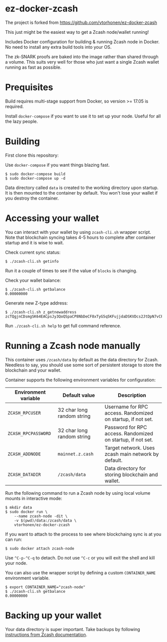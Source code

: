 # ez-docker-zcash
The project is forked from https://github.com/vtorhonen/ez-docker-zcash

This just might be the easiest way to get a Zcash node/wallet running!

Includes Docker configuration for building & running Zcash node in Docker. No need to install any extra build tools into your OS.

The zk-SNARK proofs are baked into the image rather than shared through a volume. This suits very well for those who just want a single Zcash wallet running as fast as possible.

# Prequisites

Build requires multi-stage support from Docker, so version >= 17.05 is required.

Install `docker-compose` if you want to use it to set up your node. Useful for all the lazy people.

# Building

First clone this repository:

Use `docker-compose` if you want things blazing fast.

```
$ sudo docker-compose build
$ sudo docker-compose up -d
```

Data directory called `data` is created to the working directory upon startup. It is then mounted to the container by default. You won't lose your wallet if you destroy the container.

# Accessing your wallet

You can interact with your wallet by using `zcash-cli.sh` wrapper script. Note that blockchain syncing takes 4-5 hours to complete after container startup and it is wise to wait.

Check current sync status:

```
$ ./zcash-cli.sh getinfo
```

Run it a couple of times to see if the value of `blocks` is changing.

Check your wallet balance:

```
$ ./zcash-cli.sh getbalance
0.00000000
```

Generate new Z-type address:

```
$ ./zcash-cli.sh z_getnewaddress
zcTQgjnCDsmgSK64EACpsJy3QoQSpaCP8NbDeCF8xTyG5q5KFujjdaDSKVDcs2JtDpN7vCFL9rEPPY4tETYHZtt5iasYkjo
```

Run `./zcash-cli.sh help` to get full command reference.

# Running a Zcash node manually

This container uses `/zcash/data` by default as the data directory for Zcash. Needless to say, you should use some sort of persistent storage to store the blockchain and your wallet.

Container supports the following environment variables for configuration:

| Environment variable | Default value | Description |
-----------------------|---------------|--------------
`ZCASH_RPCUSER`     | 32 char long random string | Username for RPC access. Randomized on startup, if not set.
`ZCASH_RPCPASSWORD` | 32 char long random string | Password for RPC access. Randomized on startup, if not set.
`ZCASH_ADDNODE`     | `mainnet.z.cash` | Target network. Uses zcash main network by default.
`ZCASH_DATADIR`     | `/zcash/data`| Data directory for storing blockchain and wallet.

Run the following command to run a Zcash node by using local volume mounts in interactive mode:

```
$ mkdir data
$ sudo docker run \
	--name zcash-node -dit \
	-v $(pwd)/data:/zcash/data \
	vtorhonen/ez-docker-zcash
```
If you want to attach to the process to see where blockchaing sync is at you can run:

```
$ sudo docker attach zcash-node
```

Use `^C-p-^C-q` to detach. Do not use `^C-c` or you will exit the shell and kill your node.

You can also use the wrapper script by defining a custom `CONTAINER_NAME` environment variable.

```
$ export CONTAINER_NAME="zcash-node"
$ ./zcash-cli.sh getbalance
0.00000000
```

# Backing up your wallet

Your data directory is super important. Take backups by following [instructions from Zcash documentation](https://github.com/zcash/zcash/blob/master/doc/wallet-backup.md).
